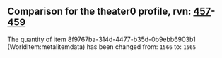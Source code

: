 ## Comparison for the theater0 profile, rvn: [457](https://github.com/PRO100KatYT/FortniteProfileRevisions/tree/main/profiles/theater0/457%20theater0.json)-[459](https://github.com/PRO100KatYT/FortniteProfileRevisions/tree/main/profiles/theater0/459%20theater0.json)

The quantity of item 8f9767ba-314d-4477-b35d-0b9ebb6903b1 (WorldItem:metalitemdata) has been changed from: `1566` to: `1565`
<br><br>
